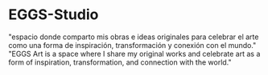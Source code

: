 # EGGS-Studio
"espacio donde comparto mis obras e ideas originales para celebrar el arte como una forma de inspiración, transformación y conexión con el mundo."
"EGGS Art is a space where I share my original works and celebrate art as a form of inspiration, transformation, and connection with the world."

